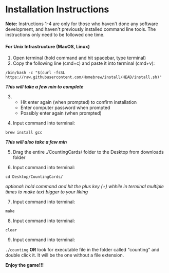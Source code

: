 # Installation Instructions

**Note:** 
Instructions 1-4 are only for those who haven't done any software development, and haven't previously installed command line tools. The instructions only need to be followed one time. 

#### For Unix Infrastructure (MacOS, Linux)

1. Open terminal (hold command and hit spacebar, type terminal)
2. Copy the following line (cmd+c) and paste it into terminal (cmd+v):

``` /bin/bash -c "$(curl -fsSL https://raw.githubusercontent.com/Homebrew/install/HEAD/install.sh)" ```

   ***This will take a few min to complete***

3. - Hit enter again (when prompted) to confirm installation
   - Enter computer password when prompted
   - Possibly enter again (when prompted)

4. Input command into terminal:

 ``` brew install gcc ```

   ***This will also take a few min***

5. Drag the entire ./CountingCards/ folder to the Desktop from downloads folder

6. Input command into terminal:

``` cd Desktop/CountingCards/ ```

*optional: hold command and hit the plus key (+) whhile in terminal multiple times to make text bigger to your liking*

7. Input command into terminal: 

``` make ```

8. Input command into terminal:

``` clear ```

9. Input command into terminal:

``` ./counting ```
**OR**
look for executable file in the folder called "counting" and double click it. It will be the one without a file extension.

**Enjoy the game!!!**